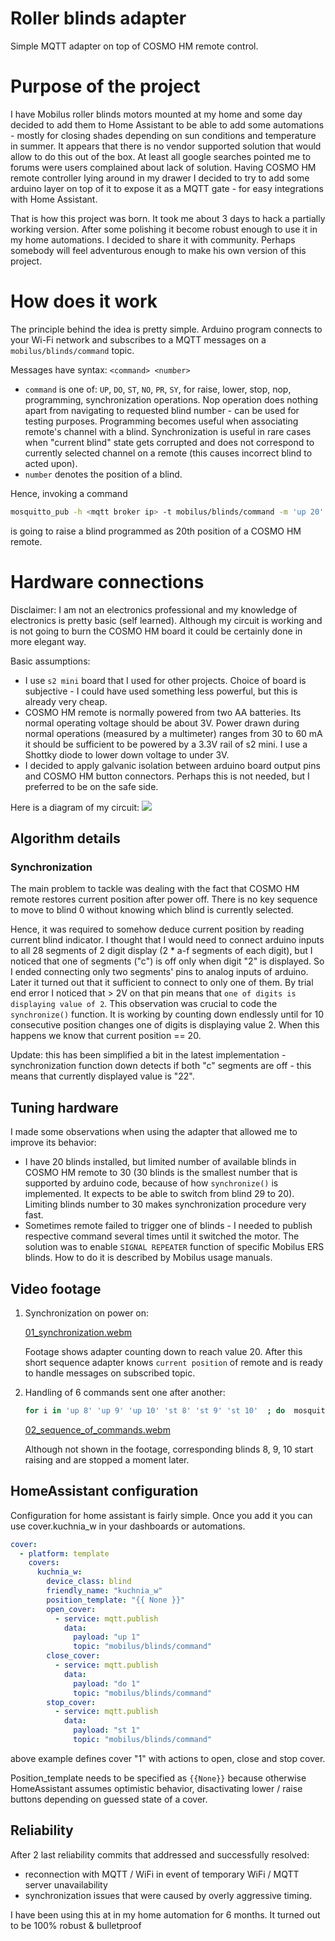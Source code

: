 # Roller blinds adapter

Simple MQTT adapter on top of COSMO HM remote control.

# Purpose of the project

I have Mobilus roller blinds motors mounted at my home and some day decided to add them to Home Assistant to be able to add some automations - mostly for closing shades depending on sun conditions and temperature in summer.
It appears that there is no vendor supported solution that would allow to do this out of the box. At least all google searches pointed me to forums were users complained about lack of solution.
Having COSMO HM remote controller lying around in my drawer I decided to try to add some arduino layer on top of it to expose it as a MQTT gate - for easy integrations with Home Assistant.

That is how this project was born. It took me about 3 days to hack a partially working version. After some polishing it become robust enough to use it in my home automations. I decided to share it with community.
Perhaps somebody will feel adventurous enough to make his own version of this project.

# How does it work

The principle behind the idea is pretty simple. Arduino program connects to your Wi-Fi network and subscribes to a MQTT messages on a ```mobilus/blinds/command``` topic.

Messages have syntax: ```<command> <number>```
* ```command``` is one of: ```UP```, ```DO```, ```ST```, ```NO```, ```PR```, ```SY```, for raise, lower, stop, nop, programming, synchronization operations.
Nop operation does nothing apart from navigating to requested blind number - can be used for testing purposes. Programming becomes useful when associating remote's channel with a blind.
Synchronization is useful in rare cases when "current blind" state gets corrupted and does not correspond to currently selected channel on a remote (this causes incorrect blind to acted upon).
* ```number``` denotes the position of a blind.

Hence, invoking a command

```bash
mosquitto_pub -h <mqtt broker ip> -t mobilus/blinds/command -m 'up 20'
```
is going to raise a blind programmed as 20th position of a COSMO HM remote.
# Hardware connections 

Disclaimer: I am not an electronics professional and my knowledge of electronics is pretty basic (self learned). Although my circuit is working and is not going to burn the COSMO HM board it could be certainly done in more elegant way.

Basic assumptions:
- I use ```s2 mini``` board that I used for other projects. Choice of board is subjective - I could have used something less powerful, but this is already very cheap. 
- COSMO HM remote is normally powered from two AA batteries. Its normal operating voltage should be about 3V. 
  Power drawn during normal operations (measured by a multimeter) ranges from 30 to 60 mA it should be sufficient to be powered by a 3.3V rail of s2 mini. I use a Shottky diode to lower down voltage to under 3V.
- I decided to apply galvanic isolation between arduino board output pins and COSMO HM button connectors. Perhaps this is not needed, but I preferred to be on the safe side.
 
Here is a diagram of my circuit: ![](images/circuit.svg)

## Algorithm details

### Synchronization

The main problem to tackle was dealing with the fact that COSMO HM remote restores current position after power off. There is no key sequence to move to blind 0 without knowing which blind is currently selected.

Hence, it was required to somehow deduce current position by reading current blind indicator. I thought that I would need to connect arduino inputs to all 28 segments of 2 digit display (2 * a-f segments of each digit),
but I noticed that one of segments ("c") is off only when digit "2" is displayed. So I ended connecting only two segments' pins to analog inputs of arduino.
Later it turned out that it sufficient to connect to only one of them. By trial end error I noticed that > 2V on that pin means that ```one of digits is displaying value of 2```.
This observation was crucial to code the ```synchronize()``` function. It is working by counting down endlessly until for 10 consecutive position changes one of digits is displaying value 2. When this happens we know that current position == 20.

Update: this has been simplified a bit in the latest implementation - synchronization function down detects if both "c" segments are off - this means that currently displayed value is "22".

## Tuning hardware 

I made some observations when using the adapter that allowed me to improve its behavior:
* I have 20 blinds installed, but limited number of available blinds in COSMO HM remote to 30
 (30 blinds is the smallest number that is supported by arduino code, because of how ```synchronize()``` is implemented. It expects to be able to switch from blind 29 to 20). Limiting blinds number to 30 makes synchronization procedure very fast.
* Sometimes remote failed to trigger one of blinds - I needed to publish respective command several times until it switched the motor. The solution was to enable ```SIGNAL REPEATER``` function of specific Mobilus ERS blinds. How to do it is described by Mobilus usage manuals.

## Video footage

1. Synchronization on power on:

   [01_synchronization.webm](https://github.com/pwrozycki/mobilus-blinds-adapter/assets/7523887/4956b844-3c2e-4d38-9e11-4a3b50804d67)
   
   Footage shows adapter counting down to reach value 20. After this short sequence adapter knows ```current position``` of remote and is ready to handle messages on subscribed topic.

3. Handling of 6 commands sent one after another:

   ```bash
   for i in 'up 8' 'up 9' 'up 10' 'st 8' 'st 9' 'st 10'  ; do  mosquitto_pub -h 192.168.1.8 -t mobilus/blinds/command -m "$i" ;done
   ```
   [02_sequence_of_commands.webm](https://github.com/pwrozycki/mobilus-blinds-adapter/assets/7523887/432c84b0-9d2d-4b7f-b43d-6074bc92fc4d)

   Although not shown in the footage, corresponding blinds 8, 9, 10 start raising and are stopped a moment later.

## HomeAssistant configuration

Configuration for home assistant is fairly simple. Once you add it you can use cover.kuchnia_w in your dashboards or automations.

```yaml
cover:
  - platform: template
    covers:
      kuchnia_w:
        device_class: blind
        friendly_name: "kuchnia_w"
        position_template: "{{ None }}"
        open_cover:
          - service: mqtt.publish
            data:
              payload: "up 1"
              topic: "mobilus/blinds/command"
        close_cover:
          - service: mqtt.publish
            data:
              payload: "do 1"
              topic: "mobilus/blinds/command"
        stop_cover:
          - service: mqtt.publish
            data:
              payload: "st 1"
              topic: "mobilus/blinds/command"
```
above example defines cover "1" with actions to open, close and stop cover.

Position_template needs  to be specified as ```{{None}}``` because otherwise HomeAssistant assumes optimistic behavior, disactivating lower / raise buttons depending on guessed state of a cover.

## Reliability

After 2 last reliability commits that addressed and successfully resolved:
- reconnection with MQTT / WiFi in event of temporary WiFi / MQTT server unavailability
- synchronization issues that were caused by overly aggressive timing.

I have been using this at in my home automation for 6 months. It turned out to be 100% robust & bulletproof